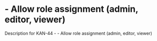 # - Allow role assignment (admin, editor, viewer)

Description for KAN-44 - - Allow role assignment (admin, editor, viewer)